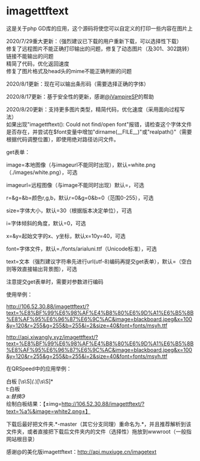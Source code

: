 # imagettftext

这是关于php GD库的应用，这个源码将使您可以自定义的打印一些内容在图片上

2020/7/29重大更新：（强烈建议已下载的用户重新下载，可以选择性下载）<br>
修复了远程图片不能正确打印输出的问题，修复了动态图片（及301、302跳转）链接不能输出的问题<br>
精简了代码，优化返回速度<br>
修复了图片格式及head头的mime不能正确判断的问题

2020/8/1更新：现在可以输出条形码（需要选择正确的字体）

2020/8/17更新：基于安全性的更新，感谢<a href="https://github.com/iVampireSP">@iVampireSP</a>的帮助

2020/8/20更新：支持更多图片类型，精简代码，优化速度（采用面向过程写法）
<br>如果出现"imagettftext(): Could not find/open font"报错，请检查这个字体文件是否存在，并尝试在$font变量中增加"dirname(\_\_FILE\_\_)"或"realpath()"（需要根据代码调整位置），即使用绝对路径访问文件。
<!--为了能正常显示markdown，这里使用了转义-->

get表单：

image=本地图像（与imageurl不能同时出现），默认=white.png（./images/white.png），可选

imageurl=远程图像（与image不能同时出现）默认=，可选

r=&g=&b=颜色r,g,b，默认r=0&g=0&b=0（范围0-255），可选

size=字体大小，默认=30（根据版本决定单位），可选

i=字体倾斜的角度，默认=0，可选

x=&y=起始文字的x、y坐标，默认x=10y=40，可选

font=字体文件，默认=./fonts/arialuni.ttf（Unicode标准），可选

text=文本（强烈建议字符串先进行url(utf-8)编码再提交get表单），默认=（空白则等效直接输出背景图），可选

注意提交get表单时，需要对参数进行编码

使用举例：

http://106.52.30.88/imagettftext/?text=%E8%BF%99%E6%98%AF%E4%B8%80%E6%9D%A1%E6%B5%8B%E8%AF%95%E6%96%87%E6%9C%AC&image=blackboard.jpeg&x=100&y=120&r=255&g=255&b=255&i=2&size=40&font=fonts/msyh.ttf

http://api.xiwangly.xyz/imagettftext/?text=%E8%BF%99%E6%98%AF%E4%B8%80%E6%9D%A1%E6%B5%8B%E8%AF%95%E6%96%87%E6%9C%AC&image=blackboard.jpeg&x=100&y=120&r=255&g=255&b=255&i=2&size=40&font=fonts/msyh.ttf

在QRSpeed中的应用举例：

白板 [\s\S]*(.*)[\s\S]*<br>
t:白板 <br>
a:$替换 Э %参数-1%Э%t%Э$<br>
绘制白板结果：【±img=http://106.52.30.88/imagettftext/?text=%a%&image=white2.png±】

下载后最好把文件夹.\*-master（其它分支同理）重命名为.\*，并且推荐解析到该文件夹，或者直接把下载后文件夹内的文件（选择性）拖放到wwwroot（一般指网站根目录）

感谢@的美化版imagettftext：http://api.muxiuge.cn/imagetext
